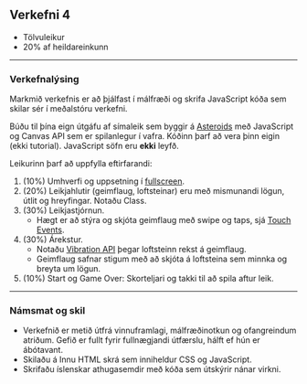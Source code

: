 ## Verkefni 4

- Tölvuleikur
- 20% af heildareinkunn

---

### Verkefnalýsing
Markmið verkefnis er að þjálfast í málfræði og skrifa JavaScript kóða sem skilar sér í meðalstóru verkefni. <br>

Búðu til þína eign útgáfu af símaleik sem byggir á [Asteroids](https://en.wikipedia.org/wiki/Asteroids_(video_game)) með JavaScript og Canvas API sem er spilanlegur í vafra. Kóðinn þarf að vera þinn eigin (ekki tutorial). JavaScript söfn eru **ekki** leyfð.

Leikurinn þarf að uppfylla eftirfarandi:

1. (10%) Umhverfi og uppsetning í [fullscreen](https://developer.mozilla.org/en-US/docs/Web/API/Fullscreen_API).
1. (20%) Leikjahlutir (geimflaug, loftsteinar) eru með mismunandi lögun, útlit og hreyfingar. Notaðu Class.
1. (30%) Leikjastjórnun.
   - Hægt er að stýra og skjóta geimflaug með swipe og taps, sjá [Touch Events](https://developer.mozilla.org/en-US/docs/Web/API/Touch_events). 
1. (30%) Árekstur.
   - Notaðu [Vibration API](https://developer.mozilla.org/en-US/docs/Web/API/Vibration_API) þegar loftsteinn rekst á geimflaug.
   - Geimflaug safnar stigum með að skjóta á loftsteina sem minnka og breyta um lögun.
1. (10%) Start og Game Over: Skorteljari og takki til að spila aftur leik.


---

### Námsmat og skil	

* Verkefnið er metið útfrá vinnuframlagi, málfræðinotkun og ofangreindum atriðum. Gefið er fullt fyrir fullnægjandi útfærslu, hálft ef hún er ábótavant.
* Skilaðu á Innu HTML skrá sem inniheldur CSS og JavaScript.
* Skrifaðu íslenskar athugasemdir með kóða sem útskýrir nánar virkni.

 

